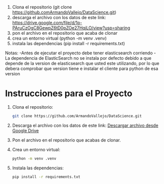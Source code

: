 1. Clona el repositorio (git clone https://github.comArmandoVallejo/DataScience.git)
2. descarga el archivo con los datos de este link: https://drive.google.com/file/d/1p-PAruCzOgC8GewpZ6tD0pZOe27HqjLO/view?usp=sharing
3. pon el archivo en el repositorio que acaba de clonar
4. crea un entorno virtual (python -m venv .venv)
5. instala las dependencias (pip install -r requirements.txt)

Notas:
-Antes de ejecutar el proyecto debe tener elasticsearch corriendo
-La dependencia de ElasticSearch no se instala por defecto debido a que depende de la version de elasticsearch que usted este utilizando, por lo que debera comprobar que version tiene e instalar el cliente para python de esa version

# Instrucciones para el Proyecto

1. Clona el repositorio:
    ```bash
    git clone https://github.com/ArmandoVallejo/DataScience.git
    ```

2. Descarga el archivo con los datos de este link:
    [Descargar archivo desde Google Drive](https://drive.google.com/file/d/1p-PAruCzOgC8GewpZ6tD0pZOe27HqjLO/view?usp=sharing)

3. Pon el archivo en el repositorio que acabas de clonar.

4. Crea un entorno virtual:
    ```bash
    python -m venv .venv
    ```

5. Instala las dependencias:
    ```bash
    pip install -r requirements.txt
    ```
